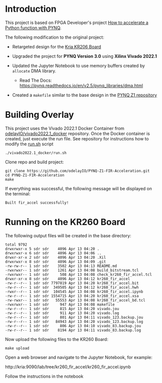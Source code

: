 # Introduction

This project is based on FPGA Developer's project [How to accelerate a Python function with PYNQ](https://www.fpgadeveloper.com/2018/03/how-to-accelerate-a-python-function-with-pynq.html/).  

The following modification to the original project: 

- Retargeted design for the [Kria KR206 Board](https://www.xilinx.com/products/som/kria/kr260-robotics-starter-kit.html)

- Upgraded the project for **PYNQ Version 3.0** using **Xilinx Vivado 2022.1**

- Updated the Jupyter Notebook to use memory buffers created by `allocate` DMA library.
  - Read The Docs: https://pynq.readthedocs.io/en/v2.5/pynq_libraries/dma.html
  
- Created a `makefile` similar to the base design in the [PYNQ Z1 repository](https://github.com/odelayIO/PYNQ-Z1-FIR-Acceleration/tree/vivado-2022.1)

  



# Building Overlay

This project uses the Vivado 2022.1 Docker Container from [odelayIO/vivado2022.1_docker](odelayIO/vivado2022.1_docker) repository.  Once the Docker container is created, just execute the run file.  See repository for instructions how to modify the [run.sh](https://github.com/odelayIO/vivado2022.1_docker/blob/master/run.sh) script

```shell
./vivado2022.1_docker/run.sh
```

Clone repo and build project:

```shell
git clone https://github.com/odelayIO/PYNQ-Z1-FIR-Acceleration.git
cd PYNQ-Z1-FIR-Acceleration
make
```

If everything was successful, the following message will be displayed on the terminal:

```shell
Built fir_accel successfully!
```





# Running on the KR260 Board

The following output files will be created in the base directory:

```shell
total 9792
drwxrwxr-x 5 sdr sdr    4096 Apr 13 04:20 .
drwxrwxr-x 6 sdr sdr    4096 Apr 13 04:06 ..
drwxr-xr-x 2 sdr sdr    4096 Apr 13 04:20 .Xil
drwxrwxr-x 8 sdr sdr    4096 Apr 13 04:09 .git
-rw-rw-r-- 1 sdr sdr    3502 Apr 13 04:13 README.md
-rwxrwxr-- 1 sdr sdr    1261 Apr 13 04:08 build_bitstream.tcl
-rwxrwxr-- 1 sdr sdr     508 Apr 13 04:08 check_kr260_fir_accel.tcl
drwxr-xr-x 8 sdr sdr    4096 Apr 13 04:12 kr260_fir_accel
-rw-r--r-- 1 sdr sdr 7797819 Apr 13 04:20 kr260_fir_accel.bit
-rw-r--r-- 1 sdr sdr  349505 Apr 13 04:12 kr260_fir_accel.hwh
-rwxr--r-- 1 sdr sdr  104545 Apr 13 04:08 kr260_fir_accel.ipynb
-rw-r--r-- 1 sdr sdr 1554715 Apr 13 04:20 kr260_fir_accel.xsa
-rw-rwxr-- 1 sdr sdr   55553 Apr 13 04:08 kr260_fir_accel_bd.tcl
-rwxrwxr-- 1 sdr sdr     947 Apr 13 04:08 makefile
-rw-r--r-- 1 sdr sdr     815 Apr 13 04:20 vivado.jou
-rw-r--r-- 1 sdr sdr     911 Apr 13 04:20 vivado.log
-rw-r--r-- 1 sdr sdr     801 Apr 13 04:11 vivado_123.backup.jou
-rw-r--r-- 1 sdr sdr   84943 Apr 13 04:20 vivado_123.backup.log
-rw-r--r-- 1 sdr sdr     806 Apr 13 04:10 vivado_83.backup.jou
-rw-r--r-- 1 sdr sdr    8194 Apr 13 04:11 vivado_83.backup.log

```

Now upload the following files to the KR260 Board:

```shell
make upload
```

Open a web browser and navigate to the Jupyter Notebook, for example:

http://kria:9090/lab/tree/kr260_fir_accel/kr260_fir_accel.ipynb

Follow the instructions in the notebook
